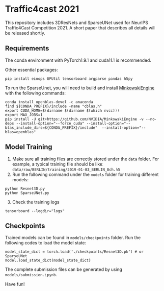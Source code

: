 # Traffic4cast 2021
This repository includes 3DResNets and SparseUNet used for NeurIPS Traffic4Cast Competition 2021. A short paper that describes all details will be released shortly.

## Requirements
The conda environment with PyTorch1.9.1 and cuda11.1 is recommended.

Other essential packages:
```
pip install einops GPUtil tensorboard argparse pandas h5py
```
To run the SparseUnet, you will need to build and install [MinkowskiEngine](https://github.com/NVIDIA/MinkowskiEngine/tree/master/MinkowskiEngine) with the following commands:
```
conda install openblas-devel -c anaconda
find ${CONDA_PREFIX}/include -name "cblas.h"
export CUDA_HOME=$(dirname $(dirname $(which nvcc)))
export MAX_JOBS=1
pip install -U git+https://github.com/NVIDIA/MinkowskiEngine -v --no-deps --install-option="--force_cuda" --install-option="--blas_include_dirs=${CONDA_PREFIX}/include"  --install-option="--blas=openblas"
```
## Model Training
1. Make sure all training files are correctly stored under the `data` folder. For example, a typical training file should be like: `data/raw/BERLIN/training/2019-01-03_BERLIN_8ch.h5`
2. Run the following command under the `models` folder for training different models:
```
python Resnet3D.py
python SparseUNet.py
```
3. Check the training logs
```
tensorboard --logdir="logs"
```
## Checkpoints
Trained models can be found in `models/checkpoints` folder. Run the following codes to load the model state:
```
model_state_dict = torch.load('./checkpoints/Resnet3D.pk') # or SparseUNet
model.load_state_dict(model_state_dict)
```
The complete submission files can be generated by using `models/submission.ipynb`.

Have fun!